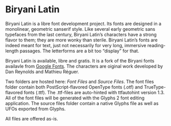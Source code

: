 Biryani Latin
=============

Biryani Latin is a libre font development project. Its fonts are designed in a monolinear, geometric sanserif style. Like several early geometric sans typefaces from the last century, Biryani Latin’s characters have a strong flavor to them; they are more wonky than sterile. Biryani Latin’s fonts are indeed meant for text, just not necessarily for very long, immersive reading-length passages. The letterforms are a bit too “display” for that. 

Biryani Latin is available, libre and gratis. It is a fork of the Biryani fonts availavle from <a href="https://www.google.com/fonts/specimen/Biryani">Google Fonts</a>. The characters are oiginal work developed by Dan Reynolds and Mathieu Réguer.

Two folders are hosted here: <em>Font Files</em> and <em>Source Files</em>. The font files folder contain both PostScript-flavored OpenType fonts (.otf) and TrueType-flavored fonts (.ttf). The .ttf-files are auto-hinted with ttfautohint version 1.3. All of the font files will be generated with the Glyphs 2 font editing application. The source files folder contain a native Glyphs file as well as UFOs exported from Glyphs.

All files are offered as-is.
